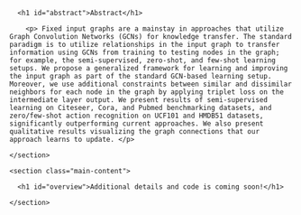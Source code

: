 <html lang="en-us">
  
  <head>
  <meta charset="UTF-8">
  <title>Learning Graphs for Knowledge Transfer with Limited Labels</title>
  <meta name="viewport" content="width=device-width, initial-scale=1">
  <meta name="theme-color" content="#157878">
  <link href='https://fonts.googleapis.com/css?family=Open+Sans:400,700' rel='stylesheet' type='text/css'>
  <script type="text/javascript" async
    src="https://cdn.mathjax.org/mathjax/latest/MathJax.js?config=TeX-MML-AM_CHTML">
  </script>
  </head>

  <body>
    <section class="main-content">
      
      <h1 id="abstract">Abstract</h1>
       
        <p> Fixed input graphs are a mainstay in approaches that utilize Graph Convolution Networks (GCNs) for knowledge transfer. The standard paradigm is to utilize relationships in the input graph to transfer information using GCNs from training to testing nodes in the graph; for example, the semi-supervised, zero-shot, and few-shot learning setups. We propose a generalized framework for learning and improving the input graph as part of the standard GCN-based learning setup. Moreover, we use additional constraints between similar and dissimilar neighbors for each node in the graph by applying triplet loss on the intermediate layer output. We present results of semi-supervised learning on Citeseer, Cora, and Pubmed benchmarking datasets, and zero/few-shot action recognition on UCF101 and HMDB51 datasets, significantly outperforming current approaches. We also present qualitative results visualizing the graph connections that our approach learns to update. </p>

    </section>

    <section class="main-content">
  
      <h1 id="overview">Additional details and code is coming soon!</h1>

    </section>
  </body>
</html>

